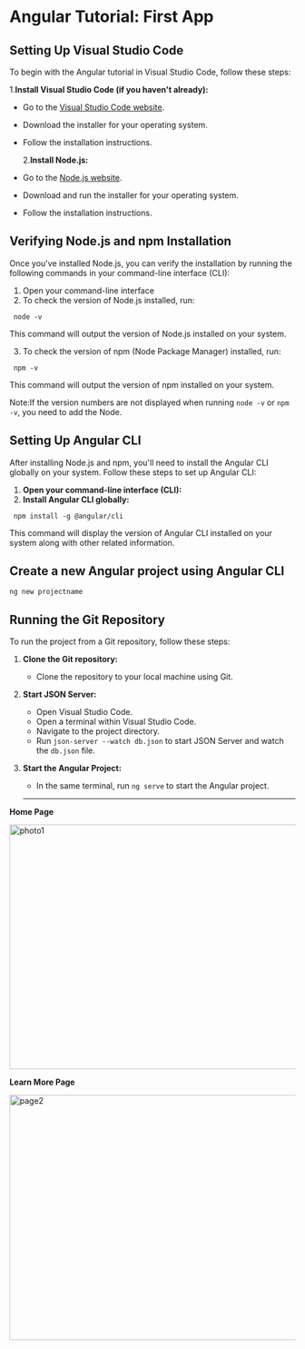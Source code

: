 # Angular Tutorial: First App

## Setting Up Visual Studio Code

To begin with the Angular tutorial in Visual Studio Code, follow these steps:

1.**Install Visual Studio Code (if you haven't already):**

- Go to the [Visual Studio Code website](https://code.visualstudio.com/).
- Download the installer for your operating system.
- Follow the installation instructions.

  2.**Install Node.js:**
- Go to the [Node.js website](https://nodejs.org/).
- Download and run the installer for your operating system.
- Follow the installation instructions.

## Verifying Node.js and npm Installation

Once you've installed Node.js, you can verify the installation by running the following commands in your command-line interface (CLI):

1. Open your command-line interface
2. To check the version of Node.js installed, run:

```
 node -v
```

This command will output the version of Node.js installed on your system.

3. To check the version of npm (Node Package Manager) installed, run:

```
 npm -v
```

This command will output the version of npm installed on your system.

Note:If the version numbers are not displayed when running `node -v` or `npm -v`, you need to add the Node.

## Setting Up Angular CLI

After installing Node.js and npm, you'll need to install the Angular CLI globally on your system. Follow these steps to set up Angular CLI:

1. **Open your command-line interface (CLI):**
2. **Install Angular CLI globally:**

```
 npm install -g @angular/cli
```

This command will display the version of Angular CLI installed on your system along with other related information.

## Create a new Angular project using Angular CLI

```
ng new projectname
```

## Running the Git Repository

To run the project from a Git repository, follow these steps:

1. **Clone the Git repository:**

   - Clone the repository to your local machine using Git.
2. **Start JSON Server:**

   - Open Visual Studio Code.
   - Open a terminal within Visual Studio Code.
   - Navigate to the project directory.
   - Run `json-server --watch db.json` to start JSON Server and watch the `db.json` file.
3. **Start the Angular Project:**

   - In the same terminal, run `ng serve` to start the Angular project.

   ---

**Home Page**

<img src="https://live.staticflickr.com/65535/53692855482_524d279a8f_o.png" width="975" height="431" alt="photo1"/>

 **Learn More Page**

<img src="https://live.staticflickr.com/65535/53693739881_de68344354_o.png" width="980" height="432" alt="page2"/>

</ol>
